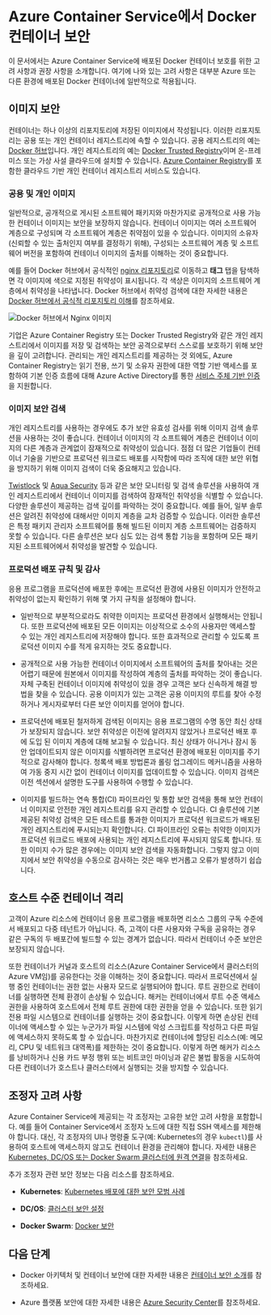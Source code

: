 # <a name="securing-docker-containers-in-azure-container-service"></a>Azure Container Service에서 Docker 컨테이너 보안

이 문서에서는 Azure Container Service에 배포된 Docker 컨테이너 보호를 위한 고려 사항과 권장 사항을 소개합니다. 여기에 나와 있는 고려 사항은 대부분 Azure 또는 다른 환경에 배포된 Docker 컨테이너에 일반적으로 적용됩니다. 

## <a name="image-security"></a>이미지 보안

컨테이너는 하나 이상의 리포지토리에 저장된 이미지에서 작성됩니다. 이러한 리포지토리는 공용 또는 개인 컨테이너 레지스트리에 속할 수 있습니다. 공용 레지스트리의 예는 [Docker 허브](https://hub.docker.com/)입니다. 개인 레지스트리의 예는 [Docker Trusted Registry](https://docs.docker.com/datacenter/dtr/2.0/)이며 온-프레미스 또는 가상 사설 클라우드에 설치할 수 있습니다. [Azure Container Registry](../articles/container-registry/container-registry-intro.md)를 포함한 클라우드 기반 개인 컨테이너 레지스트리 서비스도 있습니다.

### <a name="public-and-private-images"></a>공용 및 개인 이미지
일반적으로, 공개적으로 게시된 소프트웨어 패키지와 마찬가지로 공개적으로 사용 가능한 컨테이너 이미지는 보안을 보장하지 않습니다. 컨테이너 이미지는 여러 소프트웨어 계층으로 구성되며 각 소프트웨어 계층은 취약점이 있을 수 있습니다. 이미지의 소유자(신뢰할 수 있는 출처인지 여부를 결정하기 위해), 구성되는 소프트웨어 계층 및 소프트웨어 버전을 포함하여 컨테이너 이미지의 출처를 이해하는 것이 중요합니다. 

예를 들어 Docker 허브에서 공식적인 [nginx 리포지토리](https://hub.docker.com/_/nginx/)로 이동하고 **태그** 탭을 탐색하면 각 이미지에 색으로 지정된 취약성이 표시됩니다. 각 색상은 이미지의 소프트웨어 계층에서 취약성을 나타냅니다. Docker 허브에서 취약성 검색에 대한 자세한 내용은 [Docker 허브에서 공식적 리포지토리 이해](https://blog.docker.com/2015/06/understanding-official-repos-docker-hub/)를 참조하세요.

![Docker 허브에서 Nginx 이미지](./media/container-service-security/docker-hub-nginx.png)

기업은 Azure Container Registry 또는 Docker Trusted Registry와 같은 개인 레지스트리에서 이미지를 저장 및 검색하는 보안 공격으로부터 스스로를 보호하기 위해 보안을 깊이 고려합니다. 관리되는 개인 레지스트리를 제공하는 것 외에도, Azure Container Registry는 읽기 전용, 쓰기 및 소유자 권한에 대한 역할 기반 액세스를 포함하여 기본 인증 흐름에 대해 Azure Active Directory를 통한 [서비스 주체 기반 인증](../articles/container-registry/container-registry-authentication.md)을 지원합니다.

### <a name="image-security-scanning"></a>이미지 보안 검색

개인 레지스트리를 사용하는 경우에도 추가 보안 유효성 검사를 위해 이미지 검색 솔루션을 사용하는 것이 좋습니다. 컨테이너 이미지의 각 소프트웨어 계층은 컨테이너 이미지의 다른 계층과 관계없이 잠재적으로 취약성이 있습니다. 점점 더 많은 기업들이 컨테이너 기술을 기반으로 프로덕션 워크로드 배포를 시작함에 따라 조직에 대한 보안 위협을 방지하기 위해 이미지 검색이 더욱 중요해지고 있습니다. 

[Twistlock](https://www.twistlock.com/2016/11/07/twistlock-supports-azure-container-registry) 및 [Aqua Security](http://blog.aquasec.com/image-vulnerability-scanning-in-azure-container-registry) 등과 같은 보안 모니터링 및 검색 솔루션을 사용하여 개인 레지스트리에서 컨테이너 이미지를 검색하여 잠재적인 취약성을 식별할 수 있습니다. 다양한 솔루션이 제공하는 검색 깊이를 파악하는 것이 중요합니다. 예를 들어, 일부 솔루션은 알려진 취약성에 대해서만 이미지 계층을 교차 검증할 수 있습니다. 이러한 솔루션은 특정 패키지 관리자 소프트웨어를 통해 빌드된 이미지 계층 소프트웨어는 검증하지 못할 수 있습니다. 다른 솔루션은 보다 심도 있는 검색 통합 기능을 포함하며 모든 패키지된 소프트웨어에서 취약성을 발견할 수 있습니다.

### <a name="production-deployment-rules-and-audit"></a>프로덕션 배포 규칙 및 감사
응용 프로그램을 프로덕션에 배포한 후에는 프로덕션 환경에 사용된 이미지가 안전하고 취약성이 없는지 확인하기 위해 몇 가지 규칙을 설정해야 합니다.

* 일반적으로 부분적으로라도 취약한 이미지는 프로덕션 환경에서 실행해서는 안됩니다. 또한 프로덕션에 배포된 모든 이미지는 이상적으로 소수의 사용자만 액세스할 수 있는 개인 레지스트리에 저장해야 합니다. 또한 효과적으로 관리할 수 있도록 프로덕션 이미지 수를 적게 유지하는 것도 중요합니다.

* 공개적으로 사용 가능한 컨테이너 이미지에서 소프트웨어의 출처를 찾아내는 것은 어렵기 때문에 원본에서 이미지를 작성하여 계층의 출처를 파악하는 것이 좋습니다. 자체 구축된 컨테이너 이미지에 취약성이 있을 경우 고객은 보다 신속하게 해결 방법을 찾을 수 있습니다. 공용 이미지가 있는 고객은 공용 이미지의 루트를 찾아 수정하거나 게시자로부터 다른 보안 이미지를 얻어야 합니다.

* 프로덕션에 배포된 철저하게 검색된 이미지는 응용 프로그램의 수명 동안 최신 상태가 보장되지 않습니다. 보안 취약성은 이전에 알려지지 않았거나 프로덕션 배포 후에 도입 된 이미지 계층에 대해 보고될 수 있습니다. 최신 상태가 아니거나 잠시 동안 업데이트되지 않은 이미지를 식별하려면 프로덕션 환경에 배포된 이미지를 주기적으로 감사해야 합니다. 청록색 배포 방법론과 롤링 업그레이드 메커니즘을 사용하여 가동 중지 시간 없이 컨테이너 이미지를 업데이트할 수 있습니다. 이미지 검색은 이전 섹션에서 설명한 도구를 사용하여 수행할 수 있습니다. 

* 이미지를 빌드하는 연속 통합(CI) 파이프라인 및 통합 보안 검색을 통해 보안 컨테이너 이미지로 안전한 개인 레지스트리를 유지 관리할 수 있습니다. CI 솔루션에 기본 제공된 취약성 검색은 모든 테스트를 통과한 이미지가 프로덕션 워크로드가 배포된 개인 레지스트리에 푸시되는지 확인합니다. CI 파이프라인 오류는 취약한 이미지가 프로덕션 워크로드 배포에 사용되는 개인 레지스트리에 푸시되지 않도록 합니다. 또한 이미지 수가 많은 경우에는 이미지 보안 검색을 자동화합니다. 그렇지 않고 이미지에서 보안 취약성을 수동으로 감사하는 것은 매우 번거롭고 오류가 발생하기 쉽습니다.

## <a name="host-level-container-isolation"></a>호스트 수준 컨테이너 격리
고객이 Azure 리소스에 컨테이너 응용 프로그램을 배포하면 리소스 그룹의 구독 수준에서 배포되고 다중 테넌트가 아닙니다. 즉, 고객이 다른 사용자와 구독을 공유하는 경우 같은 구독의 두 배포간에 빌드할 수 있는 경계가 없습니다. 따라서 컨테이너 수준 보안은 보장되지 않습니다. 

또한 컨테이너가 커널과 호스트의 리소스(Azure Container Service에서 클러스터의 Azure VM임)를 공유한다는 것을 이해하는 것이 중요합니다. 따라서 프로덕션에서 실행 중인 컨테이너는 권한 없는 사용자 모드로 실행되어야 합니다. 루트 권한으로 컨테이너를 실행하면 전체 환경이 손상될 수 있습니다. 해커는 컨테이너에서 루트 수준 액세스 권한을 사용하여 호스트에서 전체 루트 권한에 대한 권한을 얻을 수 있습니다. 또한 읽기 전용 파일 시스템으로 컨테이너를 실행하는 것이 중요합니다. 이렇게 하면 손상된 컨테이너에 액세스할 수 있는 누군가가 파일 시스템에 악성 스크립트를 작성하고 다른 파일에 액세스하지 못하도록 할 수 있습니다. 마찬가지로 컨테이너에 할당된 리소스(예: 메모리, CPU 및 네트워크 대역폭)를 제한하는 것이 중요합니다. 이렇게 하면 해커가 리소스를 낭비하거나 신용 카드 부정 행위 또는 비트코인 마이닝과 같은 불법 활동을 시도하여 다른 컨테이너가 호스트나 클러스터에서 실행되는 것을 방지할 수 있습니다.

## <a name="orchestrator-considerations"></a>조정자 고려 사항

Azure Container Service에 제공되는 각 조정자는 고유한 보안 고려 사항을 포함합니다. 예를 들어 Container Service에서 조정자 노드에 대한 직접 SSH 액세스를 제한해야 합니다. 대신, 각 조정자의 UI나 명령줄 도구(예: Kubernetes의 경우 `kubectl`)를 사용하여 호스트에 액세스하지 않고도 컨테이너 환경을 관리해야 합니다. 자세한 내용은 [Kubernetes, DC/OS 또는 Docker Swarm 클러스터에 원격 연결](../articles/container-service/kubernetes/container-service-connect.md)을 참조하세요.

추가 조정자 관련 보안 정보는 다음 리소스를 참조하세요.

* **Kubernetes**: [Kubernetes 배포에 대한 보안 모범 사례](http://blog.kubernetes.io/2016/08/security-best-practices-kubernetes-deployment.html)

* **DC/OS**: [클러스터 보안 설정](https://dcos.io/docs/1.8/administration/securing-your-cluster/)

* **Docker Swarm**: [Docker 보안](https://www.docker.com/docker-security)

## <a name="next-steps"></a>다음 단계

* Docker 아키텍처 및 컨테이너 보안에 대한 자세한 내용은 [컨테이너 보안 소개](https://www.docker.com/sites/default/files/WP_IntrotoContainerSecurity_08.19.2016.pdf)를 참조하세요.

* Azure 플랫폼 보안에 대한 자세한 내용은 [Azure Security Center](https://www.microsoft.com/en-us/trustcenter/cloudservices/azure)를 참조하세요.